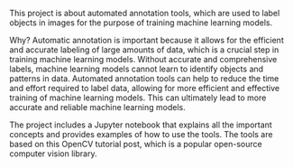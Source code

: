 This project is about automated annotation tools, which are used to label objects in images for the purpose of training machine learning models. 

Why?
Automatic annotation is important because it allows for the efficient and accurate labeling of large amounts of data, which is a crucial step in training machine learning models. Without accurate and comprehensive labels, machine learning models cannot learn to identify objects and patterns in data. Automated annotation tools can help to reduce the time and effort required to label data, allowing for more efficient and effective training of machine learning models. This can ultimately lead to more accurate and reliable machine learning models.

The project includes a Jupyter notebook that explains all the important concepts and provides examples of how to use the tools. 
The tools are based on this OpenCV tutorial post, which is a popular open-source computer vision library. 
